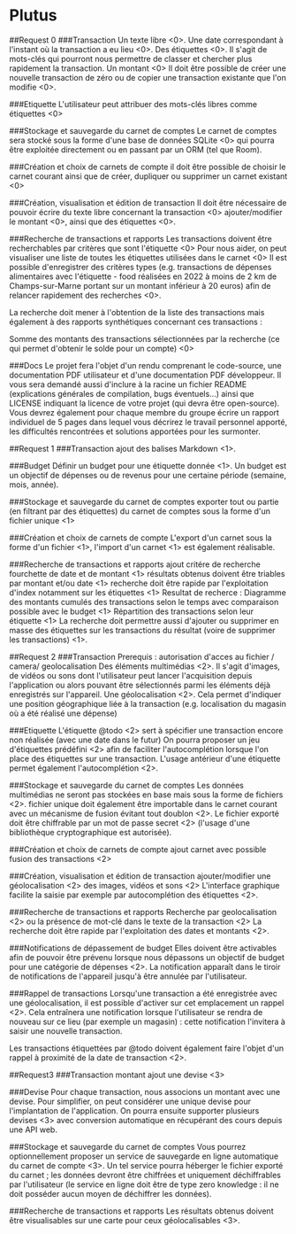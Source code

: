 # Plutus

##Request 0
###Transaction
Un texte libre <0>.
Une date correspondant à l'instant où la transaction a eu lieu <0>.
Des étiquettes <0>. Il s'agit de mots-clés qui pourront nous permettre de classer et chercher plus rapidement la transaction.
Un montant <0>
Il doit être possible de créer une nouvelle transaction de zéro ou de copier une transaction existante que l'on modifie <0>.

 ###Etiquette
 L'utilisateur peut attribuer des mots-clés libres comme étiquettes <0> 
 
 ###Stockage et sauvegarde du carnet de comptes
 Le carnet de comptes sera stocké sous la forme d'une base de données SQLite <0> qui pourra être exploitée directement ou en passant par un ORM (tel que Room).
 
 
 ###Création et choix de carnets de compte
 il doit être possible de choisir le carnet courant ainsi que de créer, dupliquer ou supprimer un carnet existant <0>
 
 ###Création, visualisation et édition de transaction
 Il doit être nécessaire de pouvoir écrire du texte libre concernant la transaction <0>
 ajouter/modifier le montant <0>, ainsi que des étiquettes <0>. 
 
 ###Recherche de transactions et rapports
 Les transactions doivent être recherchables par critères que sont l'étiquette <0>
 Pour nous aider, on peut visualiser une liste de toutes les étiquettes utilisées dans le carnet <0>
 Il est possible d'enregistrer des critères types (e.g. transactions de dépenses alimentaires avec l'étiquette -  food réalisées en 2022 à moins de 2 km de Champs-sur-Marne portant sur un montant inférieur à 20 euros) afin de relancer rapidement des recherches <0>.
 
La recherche doit mener à l'obtention de la liste des transactions mais également à des rapports synthétiques concernant ces transactions :

Somme des montants des transactions sélectionnées par la recherche (ce qui permet d'obtenir le solde pour un compte) <0>

###Docs
Le projet fera l'objet d'un rendu comprenant le code-source, une documentation PDF utilisateur et d'une documentation PDF développeur. Il vous sera demandé aussi d'inclure à la racine un fichier README (explications générales de compilation, bugs éventuels...) ainsi que LICENSE indiquant la licence de votre projet (qui devra être open-source). Vous devrez également pour chaque membre du groupe écrire un rapport individuel de 5 pages dans lequel vous décrirez le travail personnel apporté, les difficultés rencontrées et solutions apportées pour les surmonter.

##Request 1
###Transaction
ajout des balises Markdown <1>.

###Budget
Définir un budget pour une étiquette donnée <1>. Un budget est un objectif de dépenses ou de revenus pour une certaine période (semaine, mois, année).

###Stockage et sauvegarde du carnet de comptes
exporter tout ou partie (en filtrant par des étiquettes) du carnet de comptes sous la forme d'un fichier unique <1> 

###Création et choix de carnets de compte
L'export d'un carnet sous la forme d'un fichier <1>, l'import d'un carnet <1> est également réalisable.

###Recherche de transactions et rapports
ajout critére de recherche fourchette de date et de montant <1>
résultats obtenus doivent être triables par montant et/ou date <1> 
recherche doit être rapide par l'exploitation d'index notamment sur les étiquettes <1>
Resultat de recherce : Diagramme des montants cumulés des transactions selon le temps avec comparaison possible avec le budget <1>
Répartition des transactions selon leur étiquette <1>
La recherche doit permettre aussi d'ajouter ou supprimer en masse des étiquettes sur les transactions du résultat (voire de supprimer les transactions) <1>.

##Request 2
###Transaction
Prerequis : autorisation d'acces au fichier / camera/ geolocalisation
Des éléments multimédias <2>. Il s'agit d'images, de vidéos ou sons dont l'utilisateur peut lancer l'acquisition depuis l'application ou alors pouvant être sélectionnés parmi les éléments déjà enregistrés sur l'appareil.
Une géolocalisation <2>. Cela permet d'indiquer une position géographique liée à la transaction (e.g. localisation du magasin où a été réalisé une dépense)

###Etiquette
L'étiquette @todo <2> sert à spécifier une transaction encore non réalisée (avec une date dans le futur)
On pourra proposer un jeu d'étiquettes prédéfini <2> afin de faciliter l'autocomplétion lorsque l'on place des étiquettes sur une transaction. L'usage antérieur d'une étiquette permet également l'autocomplétion <2>.

###Stockage et sauvegarde du carnet de comptes
Les données multimédias ne seront pas stockées en base mais sous la forme de fichiers <2>.
fichier unique doit également être importable dans le carnet courant avec un mécanisme de fusion évitant tout doublon <2>.
Le fichier exporté doit être chiffrable par un mot de passe secret <2> (l'usage d'une bibliothèque cryptographique est autorisée).

###Création et choix de carnets de compte
ajout carnet avec possible fusion des transactions <2>

###Création, visualisation et édition de transaction
ajouter/modifier une géolocalisation <2>
des images, vidéos et sons <2> 
L'interface graphique facilite la saisie par exemple par autocomplétion des étiquettes <2>.

###Recherche de transactions et rapports
Recherche par geolocalisation <2> ou la présence de mot-clé dans le texte de la transaction <2>
La recherche doit être rapide par l'exploitation des dates et montants <2>.

###Notifications de dépassement de budget
Elles doivent être activables afin de pouvoir être prévenu lorsque nous dépassons un objectif de budget pour une catégorie de dépenses <2>. La notification apparaît dans le tiroir de notifications de l'appareil jusqu'à être annulée par l'utilisateur.

###Rappel de transactions
Lorsqu'une transaction a été enregistrée avec une géolocalisation, il est possible d'activer sur cet emplacement un rappel <2>. Cela entraînera une notification lorsque l'utilisateur se rendra de nouveau sur ce lieu (par exemple un magasin) : cette notification l'invitera à saisir une nouvelle transaction.

Les transactions étiquettées par @todo doivent également faire l'objet d'un rappel à proximité de la date de transaction <2>.

##Request3
###Transaction
montant ajout une devise <3>

###Devise
Pour chaque transaction, nous associons un montant avec une devise. Pour simplifier, on peut considérer une unique devise pour l'implantation de l'application. On pourra ensuite supporter plusieurs devises <3> avec conversion automatique en récupérant des cours depuis une API web.

###Stockage et sauvegarde du carnet de comptes
Vous pourrez optionnellement proposer un service de sauvegarde en ligne automatique du carnet de compte <3>. Un tel service pourra héberger le fichier exporté du carnet ; les données devront être chiffrées et uniquement déchiffrables par l'utilisateur (le service en ligne doit être de type zero knowledge : il ne doit posséder aucun moyen de déchiffrer les données).

###Recherche de transactions et rapports
Les résultats obtenus doivent être visualisables sur une carte pour ceux géolocalisables <3>.
